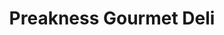 ---
title: "Preakness Gourmet Deli"
url: /wayne/preakness-gourmet-deli-paterson-hamburg-turnpike/
shop: deli
---
